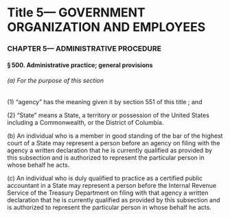 
# Title 5— GOVERNMENT ORGANIZATION AND EMPLOYEES
### CHAPTER 5— ADMINISTRATIVE PROCEDURE
#### § 500. Administrative practice; general provisions
###### (a) For the purpose of this section

(1) “agency” has the meaning given it by section 551 of this title ; and

(2) “State” means a State, a territory or possession of the United States including a Commonwealth, or the District of Columbia.

(b) An individual who is a member in good standing of the bar of the highest court of a State may represent a person before an agency on filing with the agency a written declaration that he is currently qualified as provided by this subsection and is authorized to represent the particular person in whose behalf he acts.

(c) An individual who is duly qualified to practice as a certified public accountant in a State may represent a person before the Internal Revenue Service of the Treasury Department on filing with that agency a written declaration that he is currently qualified as provided by this subsection and is authorized to represent the particular person in whose behalf he acts.
